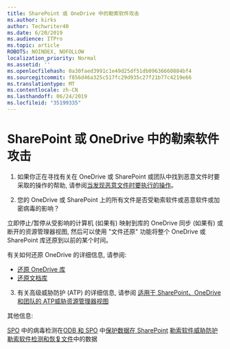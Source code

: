 ```yaml
---
title: SharePoint 或 OneDrive 中的勒索软件攻击
ms.author: kirks
author: Techwriter40
ms.date: 6/20/2019
ms.audience: ITPro
ms.topic: article
ROBOTS: NOINDEX, NOFOLLOW
localization_priority: Normal
ms.assetid: ''
ms.openlocfilehash: 0a30faed3991c1e49d25df51db09636660884bf4
ms.sourcegitcommit: f856d46a325c517fc29d935c27f21b77c4219e66
ms.translationtype: MT
ms.contentlocale: zh-CN
ms.lasthandoff: 06/24/2019
ms.locfileid: "35199335"
---
```

# <a name="ransomware-attack-in-sharepoint-or-onedrive"></a>SharePoint 或 OneDrive 中的勒索软件攻击

1.  如果你正在寻找有关在 OneDrive 或 SharePoint 或团队中找到恶意文件时要采取的操作的帮助, 请参阅[当发现恶意文件时要执行的操作](https://support.office.com/en-ie/article/what-to-do-when-a-malicious-file-is-found-in-sharepoint-online-onedrive-or-microsoft-teams-01e902ad-a903-4e0f-b093-1e1ac0c37ad2)。

2.  您的 OneDrive 或 SharePoint 上的所有文件是否受勒索软件或恶意软件或加密病毒的影响？ 

立即停止/暂停从受影响的计算机 (如果有) 映射到库的 OneDrive 同步 (如果有) 或断开的资源管理器视图, 然后可以使用 "文件还原" 功能将整个 OneDrive 或 SharePoint 库还原到以前的某个时间。 

有关如何还原 OneDrive 的详细信息, 请参阅:

- [还原 OneDrive 库](https://support.office.com/article/restore-your-onedrive-fa231298-759d-41cf-bcd0-25ac53eb8a150)
- [还原文档库](https://support.office.com/article/restore-a-document-library-317791c3-8bd0-4dfd-8254-3ca90883d39a?ui=en-US&rs=en-US&ad=US)

3. 有关高级威胁防护 (ATP) 的详细信息, 请参阅
[适用于 SharePoint、OneDrive 和团队的 ATP](https://docs.microsoft.com/en-us/office365/securitycompliance/atp-for-spo-odb-and-teams)[威胁资源管理器视图](https://docs.microsoft.com/en-us/office365/securitycompliance/threat-explorer-views)

其他信息:

[SPO](https://docs.microsoft.com/en-us/office365/securitycompliance/virus-detection-in-spo)
中的病毒检测在[ODB 和 SPO](https://docs.microsoft.com/en-us/office365/securitycompliance/data-encryption-in-odb-and-spo)
中[保护数据在 SharePoint](https://docs.microsoft.com/en-us/sharepoint/safeguarding-your-data)
[勒索软件威胁防护](https://docs.microsoft.com/en-us/windows/security/threat-protection/intelligence/ransomware-malware)
[勒索软件检测和恢复文件](https://support.office.com/en-ie/article/Ransomware-detection-and-recovering-your-files-0d90ec50-6bfd-40f4-acc7-b8c12c73637f)中的数据